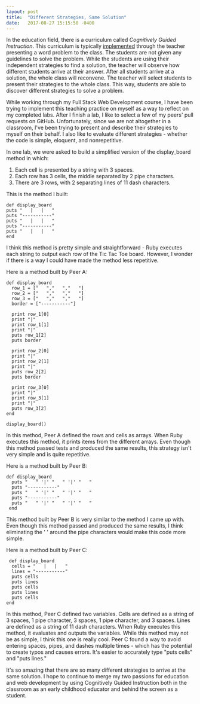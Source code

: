 ```yaml
---
layout: post
title:  "Different Strategies, Same Solution"
date:   2017-08-27 15:15:50 -0400
---
```



In the education field, there is a curriculum called *Cognitively Guided Instruction*. This curriculum is typically [implemented](http://http://minds-in-bloom.com/implement-cognitively-guided-instruction-classroom/) through the teacher presenting a word problem to the class. The students are not given any guidelines to solve the problem. While the students are using their independent strategies to find a solution, the teacher will observe how different students arrive at their answer. After all students arrive at a solution, the whole class will reconvene. The teacher will select students to present their strategies to the whole class. This way, students are able to discover different strategies to solve a problem.

While working through my Full Stack Web Development course, I have been trying to implement this teaching practice on myself as a way to reflect on my completed labs. After I finish a lab, I like to select a few of my peers' pull requests on GitHub. Unfortunately, since we are not altogether in a classroom, I've been trying to present and describe their strategies to myself on their behalf. I also like to evaluate different strategies - whether the code is simple, eloquent, and nonrepetitive.

In one lab, we were asked to build a simplified version of the display_board method in which:
1. Each cell is presented by a string with 3 spaces.
2. Each row has 3 cells, the middle separated by 2 pipe characters. 
3. There are 3 rows, with 2 separating lines of 11 dash characters.

This is the method I built:
```
def display_board
puts "   |   |   "
puts "-----------"
puts "   |   |   "
puts "-----------"
puts "   |   |   "
end
```
I think this method is pretty simple and straightforward - Ruby executes each string to output each row of the Tic Tac Toe board. However, I wonder if there is a way I could have made the method less repetitive.

Here is a method built by Peer A:
```
def display_board
  row_1 = ["   ","   ","   "]
  row_2 = ["   ","   ","   "]
  row_3 = ["   ","   ","   "]
  border = ["-----------"]

  print row_1[0]
  print "|"
  print row_1[1]
  print "|"
  puts row_1[2]
  puts border

  print row_2[0]
  print "|"
  print row_2[1]
  print "|"
  puts row_2[2]
  puts border

  print row_3[0]
  print "|"
  print row_3[1]
  print "|"
  puts row_3[2]
end

display_board()
```

In this method, Peer A defined the rows and cells as arrays. When Ruby executes this method, it prints items from the different arrays. Even though this method passed tests and produced the same results, this strategy isn't very simple and is quite repetitive.

Here is a method built by Peer B:

```
def display_board
  puts "   " '|' "   " '|' "   "
  puts "-----------"
  puts "   " '|' "   " '|' "   "
  puts "-----------"
  puts "   " '|' "   " '|' "   "
 end
```

This method built by Peer B is very similar to the method I came up with. Even though this method passed and produced the same results, I think eliminating the ' ' around the pipe characters would make this code more simple.
 
 Here is a method built by Peer C:
```
 def display_board
  cells = "   |   |   "
  lines = "-----------"
  puts cells
  puts lines
  puts cells
  puts lines
  puts cells
end
```

In this method, Peer C defined two variables. Cells are defined as a string of 3 spaces, 1 pipe character, 3 spaces, 1 pipe character, and 3 spaces. Lines are defined as a string of 11 dash characters. When Ruby executes this method, it evaluates and outputs the variables. While this method may not be as simple, I think this one is really cool. Peer C found a way to avoid entering spaces, pipes, and dashes multiple times - which has the potential to create typos and causes errors. It's easier to accurately type "puts cells" and "puts lines."

It's so amazing that there are so many different strategies to arrive at the same solution. I hope to continue to merge my two passions for education and web development by using Cognitively Guided Instruction both in the classroom as an early childhood educator and behind the screen as a student.
